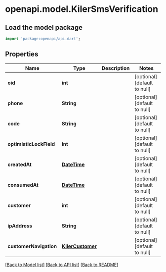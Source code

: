 # openapi.model.KilerSmsVerification

## Load the model package
```dart
import 'package:openapi/api.dart';
```

## Properties
Name | Type | Description | Notes
------------ | ------------- | ------------- | -------------
**oid** | **int** |  | [optional] [default to null]
**phone** | **String** |  | [optional] [default to null]
**code** | **String** |  | [optional] [default to null]
**optimisticLockField** | **int** |  | [optional] [default to null]
**createdAt** | [**DateTime**](DateTime.md) |  | [optional] [default to null]
**consumedAt** | [**DateTime**](DateTime.md) |  | [optional] [default to null]
**customer** | **int** |  | [optional] [default to null]
**ipAddress** | **String** |  | [optional] [default to null]
**customerNavigation** | [**KilerCustomer**](KilerCustomer.md) |  | [optional] [default to null]

[[Back to Model list]](../README.md#documentation-for-models) [[Back to API list]](../README.md#documentation-for-api-endpoints) [[Back to README]](../README.md)


